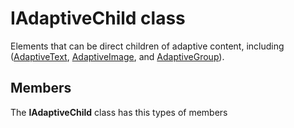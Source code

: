 
# IAdaptiveChild class

Elements that can be direct children of adaptive content, including ([AdaptiveText](Microsoft_Toolkit_Uwp_Notifications_AdaptiveText.md), [AdaptiveImage](Microsoft_Toolkit_Uwp_Notifications_AdaptiveImage.md), and [AdaptiveGroup](Microsoft_Toolkit_Uwp_Notifications_AdaptiveGroup.md)).

## Members

The **IAdaptiveChild** class has this types of members

